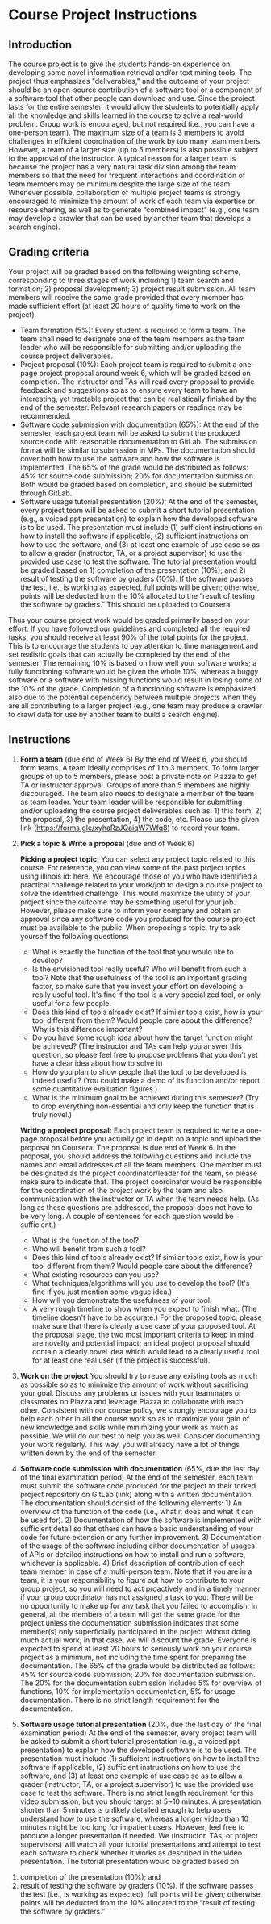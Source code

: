 # Course Project Instructions

## Introduction

The course project is to give the students hands-on experience on developing some novel information retrieval and/or text mining tools. The project thus emphasizes "deliverables," and the outcome of your project should be an open-source contribution of a software tool or a component of a software tool that other people can download and use. Since the project lasts for the entire semester, it would allow the students to potentially apply all the knowledge and skills learned in the course to solve a real-world problem. Group work is encouraged, but not required (i.e., you can have a one-person team). The maximum size of a team is 3 members to avoid challenges in efficient coordination of the work by too many team members. However, a team of a larger size (up to 5 members) is also possible subject to the approval of the instructor. A typical reason for a larger team is because the project has a very natural task division among the team members so that the need for frequent interactions and coordination of team members may be minimum despite the large size of the team. Whenever possible, collaboration of multiple project teams is strongly encouraged to minimize the amount of work of each team via expertise or resource sharing, as well as to generate “combined impact” (e.g., one team may develop a crawler that can be used by another team that develops a search engine).

## Grading criteria

Your project will be graded based on the following weighting scheme, corresponding to three stages of work including 1) team  search and formation; 2) proposal development; 3) project result submission. All team members will receive the same grade provided that every member has made sufficient effort (at least 20 hours of quality time to work on the project).
- Team formation (5%): Every student is required to form a team. The team shall need to designate one of the team members as the team leader who will be responsible for submitting and/or uploading the course project deliverables.
- Project proposal (10%): Each project team is required to submit a one-page project proposal around week 6, which will be graded based on completion. The instructor and TAs will read every proposal to provide feedback and suggestions so as to ensure every team to have an interesting, yet tractable project that can be realistically finished by the end of the semester. Relevant research papers or readings may be recommended.
- Software code submission with documentation (65%): At the end of the semester, each project team will be asked to submit the produced source code with reasonable documentation to GitLab. The submission format will be similar to submission in MPs. The documentation should cover both how to use the software and how the software is implemented. The 65% of the grade would be distributed as follows: 45% for source code submission; 20% for documentation submission. Both would be graded based on completion, and should be submitted through GitLab.
- Software usage tutorial presentation (20%): At the end of the semester, every project team will be asked to submit a short tutorial presentation (e.g., a voiced ppt presentation) to explain how the developed software is to be used. The presentation must include (1) sufficient instructions on how to install the software if applicable, (2) sufficient instructions on how to use the software, and (3) at least one example of use case so as to allow a grader (instructor, TA, or a project supervisor) to use the provided use case to test the software. The tutorial presentation would be graded based on 1) completion of the presentation (10%); and 2) result of testing the software by graders (10%). If the software passes the test, i.e., is working as expected, full points will be given; otherwise, points will be deducted from the 10% allocated to the “result of testing the software by graders.” This should be uploaded to Coursera.

Thus your course project work would be graded primarily based on your effort. If you have followed our guidelines and completed all the required tasks, you should receive at least 90% of the total points for the project. This is to encourage the students to pay attention to time management and set realistic goals that can actually be completed by the end of the semester. The remaining 10% is based on how well your software works; a fully functioning software would be given the whole 10%, whereas a buggy software or a software with missing functions would result in losing some of the 10% of the grade. Completion of a functioning software is emphasized also due to the potential dependency between multiple projects when they are all contributing to a larger project (e.g., one team may produce a crawler to crawl data for use by another team to build a search engine).

## Instructions

1. **Form a team** (due end of Week 6)
By the end of Week 6, you should form teams. A team ideally comprises of 1 to 3 members. To form larger groups of up to 5 members, please post a private note on Piazza to get TA or instructor approval. Groups of more than 5 members are highly discouraged. The team also needs to designate a member of the team as team leader. Your team leader will be responsible for submitting and/or uploading the course project deliverables such as: 1) this form, 2) the proposal, 3) the presentation, 4) the code, etc. Please use the given link (https://forms.gle/xyhaRzJQaiqW7Wfq8) to record your team. 
2. **Pick a topic & Write a proposal** (due end of Week 6)
    
    **Picking a project topic:**
    You can select any project topic related to this course. For reference, you can view some of the past project topics using illinois id: here. We encourage those of you who have identified a practical challenge related to your work/job to design a course project to solve the identified challenge. This would maximize the utility of your project since the outcome may be something useful for your job. However, please make sure to inform your company and obtain an approval since any software code you produced for the course project must be available to the public.
    When proposing a topic, try to ask yourself the following questions:
     - What is exactly the function of the tool that you would like to develop?
     - Is the envisioned tool really useful? Who will benefit from such a tool? Note that the usefulness of the tool is an important grading factor, so make sure that you invest your effort on developing a really useful tool. It's fine if the tool is a very specialized tool, or only useful for a few people.
     - Does this kind of tools already exist? If similar tools exist, how is your tool different from them? Would people care about the difference? Why is this difference important?
     - Do you have some rough idea about how the target function might be achieved? (The instructor and TAs can help you answer this question, so please feel free to propose problems that you don’t yet have a clear idea about how to solve it)
     - How do you plan to show people that the tool to be developed is indeed useful? (You could make a demo of its function and/or report some quantitative evaluation figures.)
     - What is the minimum goal to be achieved during this semester? (Try to drop everything non-essential and only keep the function that is truly novel.)
    
    **Writing a project proposal:**
    Each project team is required to write a one-page proposal before you actually go in depth on a topic and upload the proposal on Coursera. The proposal is due end of Week 6.
    In the proposal, you should address the following questions and include the names and email addresses of all the team members. One member must be designated as the project coordinator/leader for the team, so please make sure to indicate that. The project coordinator would be responsible for the coordination of the project work by the team and also communication with the instructor or TA when the team needs help. (As long as these questions are addressed, the proposal does not have to be very long. A couple of sentences for each question would be sufficient.)
     - What is the function of the tool?
     - Who will benefit from such a tool?
     - Does this kind of tools already exist? If similar tools exist, how is your tool different from them? Would people care about the difference?
     - What existing resources can you use?
     - What techniques/algorithms will you use to develop the tool? (It's fine if you just mention some vague idea.)
     - How will you demonstrate the usefulness of your tool.
     - A very rough timeline to show when you expect to finish what. (The timeline doesn't have to be accurate.)
    For the proposed topic, please make sure that there is clearly a use case of your proposed tool. At the proposal stage, the two most important criteria to keep in mind are novelty and potential impact; an ideal project proposal should contain a clearly novel idea which would lead to a clearly useful tool for at least one real user (if the project is successful).
3. **Work on the project**
You should try to reuse any existing tools as much as possible so as to minimize the amount of work without sacrificing your goal. Discuss any problems or issues with your teammates or classmates on Piazza and leverage Piazza to collaborate with each other. Consistent with our course policy, we strongly encourage you to help each other in all the course work so as to maximize your gain of new knowledge and skills while minimizing your work as much as possible. We will do our best to help you as well. Consider documenting your work regularly. This way, you will already have a lot of things written down by the end of the semester.
4. **Software code submission with documentation** (65%, due the last day of the final examination period)
At the end of the semester, each team must submit the software code produced for the project to their forked project repository on GitLab (link) along with a written documentation. The documentation should consist of the following elements: 1) An overview of the function of the code (i.e., what it does and what it can be used for). 2) Documentation of how the software is implemented with sufficient detail so that others can have a basic understanding of your code for future extension or any further improvement. 3) Documentation of the usage of the software including either documentation of usages of APIs or detailed instructions on how to install and run a software, whichever is applicable. 4) Brief description of contribution of each team member in case of a multi-person team. Note that if you are in a team, it is your responsibility to figure out how to contribute to your group project, so you will need to act proactively and in a timely manner if your group coordinator has not assigned a task to you. There will be no opportunity to make up for any task that you failed to accomplish. In general, all the members of a team will get the same grade for the project unless the documentation submission indicates that some member(s) only superficially participated in the project without doing much actual work; in that case, we will discount the grade. Everyone is expected to spend at least 20 hours to seriously work on your course project as a minimum, not including the time spent for preparing the documentation.
The 65% of the grade would be distributed as follows: 45% for source code submission; 20% for documentation submission. The 20% for the documentation submission includes 5% for overview of functions, 10% for implementation documentation, 5% for usage documentation. There is no strict length requirement for the documentation.
5. **Software usage tutorial presentation** (20%, due the last day of the final examination period)
At the end of the semester, every project team will be asked to submit a short tutorial presentation (e.g., a voiced ppt presentation) to explain how the developed software is to be used. The presentation must include (1) sufficient instructions on how to install the software if applicable, (2) sufficient instructions on how to use the software, and (3) at least one example of use case so as to allow a grader (instructor, TA, or a project supervisor) to use the provided use case to test the software. There is no strict length requirement for this video submission, but you should target at 5~10 minutes. A presentation shorter than 5 minutes is unlikely detailed enough to help users understand how to use the software, whereas a longer video than 10 minutes might be too long for impatient users. However, feel free to produce a longer presentation if needed.
We (instructor, TAs, or project supervisors) will watch all your tutorial presentations and attempt to test each software to check whether it works as described in the video presentation. The tutorial presentation would be graded based on
1) completion of the presentation (10%); and
2) result of testing the software by graders (10%).
If the software passes the test (i.e., is working as expected), full points will be given; otherwise, points will be deducted from the 10% allocated to the “result of testing the software by graders.”


